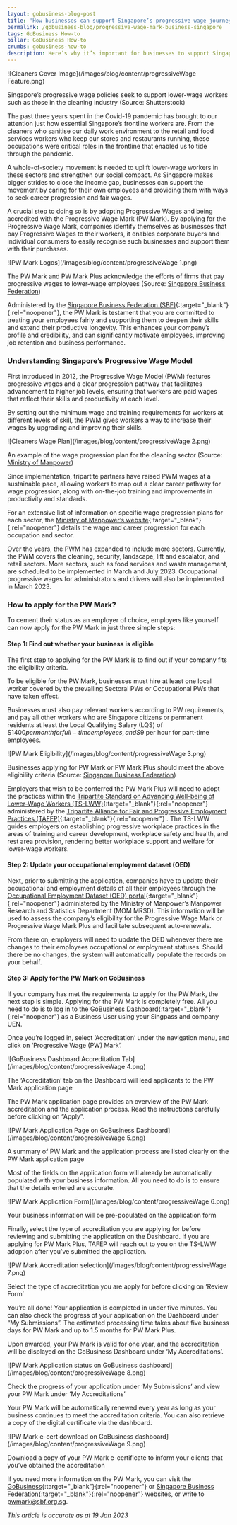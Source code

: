 ```yaml
---
layout: gobusiness-blog-post
title: 'How businesses can support Singapore’s progressive wage journey'
permalink: /gobusiness-blog/progressive-wage-mark-business-singapore
tags: GoBusiness How-to
pillar: GoBusiness How-to
crumbs: gobusiness-how-to
description: Here’s why it’s important for businesses to support Singapore’s progressive wage journey and how you can play a part.
---
```


![Cleaners Cover Image](/images/blog/content/progressiveWage Feature.png)
<figcaption> Singapore’s progressive wage policies seek to support lower-wage workers such as those in the cleaning industry (Source: Shutterstock) </figcaption>

The past three years spent in the Covid-19 pandemic has brought to our attention just how essential Singapore’s frontline workers are. From the cleaners who sanitise our daily work environment to the retail and food services workers who keep our stores and restaurants running, these occupations were critical roles in the frontline that enabled us to tide through the pandemic.

A whole-of-society movement is needed to uplift lower-wage workers in these sectors and strengthen our social compact. As Singapore makes bigger strides to close the income gap, businesses can support the movement by caring for their own employees and providing them with ways to seek career progression and fair wages.

A crucial step to doing so is by adopting Progressive Wages and being accredited with the Progressive Wage Mark (PW Mark). By applying for the Progressive Wage Mark, companies identify themselves as businesses that pay Progressive Wages to their workers, it enables corporate buyers and individual consumers to easily recognise such businesses and support them with their purchases. 

![PW Mark Logos](/images/blog/content/progressiveWage 1.png)
<figcaption> The PW Mark and PW Mark Plus acknowledge the efforts of firms that pay progressive wages to lower-wage employees (Source: <a href='https://www.sbf.org.sg/what-we-do/jobs-and-skills/progressive-wage-mark' target='_blank' rel='noopener'>Singapore Business Federation</a>) </figcaption>

Administered by the [Singapore Business Federation (SBF)](https://www.sbf.org.sg/){:target="_blank"}{:rel="noopener"}, the PW Mark is testament that you are committed to treating your employees fairly and supporting them to deepen their skills and extend their productive longevity. This enhances your company’s profile and credibility, and can significantly motivate employees, improving job retention and business performance.

### Understanding Singapore’s Progressive Wage Model

First introduced in 2012, the Progressive Wage Model (PWM) features progressive wages and a clear progression pathway that facilitates advancement to higher job levels, ensuring that workers are paid wages that reflect their skills and productivity at each level.

By setting out the minimum wage and training requirements for workers at different levels of skill, the PWM gives workers a way to increase their wages by upgrading and improving their skills.

![Cleaners Wage Plan](/images/blog/content/progressiveWage 2.png)
<figcaption> An example of the wage progression plan for the cleaning sector (Source: <a href='https://www.mom.gov.sg/employment-practices/progressive-wage-model/cleaning-sector#wage-requirements' target='_blank' rel='noopener'>Ministry of Manpower</a>) </figcaption>

Since implementation, tripartite partners have raised PWM wages at a sustainable pace, allowing workers to map out a clear career pathway for wage progression, along with on-the-job training and improvements in productivity and standards.

For an extensive list of information on specific wage progression plans for each sector, the [Ministry of Manpower’s website](https://www.mom.gov.sg/employment-practices/progressive-wage-model/what-is-pwm){:target="_blank"}{:rel="noopener"} details the wage and career progression for each occupation and sector.

Over the years, the PWM has expanded to include more sectors. Currently, the PWM covers the cleaning, security, landscape, lift and escalator, and retail sectors. More sectors, such as food services and waste management, are scheduled to be implemented in March and July 2023. Occupational progressive wages for administrators and drivers will also be implemented in March 2023.

### How to apply for the PW Mark?

To cement their status as an employer of choice, employers like yourself can now apply for the PW Mark in just three simple steps:

#### Step 1: Find out whether your business is eligible

The first step to applying for the PW Mark is to find out if your company fits the eligibility criteria.

To be eligible for the PW Mark, businesses must hire at least one local worker covered by the prevailing Sectoral PWs or Occupational PWs that have taken effect.

Businesses must also pay relevant workers according to PW requirements, and pay all other workers who are Singapore citizens or permanent residents at least the Local Qualifying Salary (LQS) of S$1400 per month for full-time employees, and S$9 per hour for part-time employees.

![PW Mark Eligibility](/images/blog/content/progressiveWage 3.png)
<figcaption> Businesses applying for PW Mark or PW Mark Plus should meet the above eligibility criteria (Source: <a href='https://www.sbf.org.sg/what-we-do/jobs-and-skills/progressive-wage-mark' target='_blank' rel='noopener'>Singapore Business Federation</a>) </figcaption>

Employers that wish to be conferred the PW Mark Plus will need to adopt the practices within the [Tripartite Standard on Advancing Well-being of Lower-Wage Workers (TS-LWW)](https://www.tal.sg/tafep/getting-started/progressive/tripartite-standards#lower-wage-workers){:target="_blank"}{:rel="noopener"} administered by the [Tripartite Alliance for Fair and Progressive Employment Practices (TAFEP)](https://www.tal.sg/tafep/employment-practices){:target="_blank"}{:rel="noopener"} . The TS-LWW guides employers on establishing progressive workplace practices in the areas of training and career development, workplace safety and health, and rest area provision, rendering better workplace support and welfare for lower-wage workers.

#### Step 2: Update your occupational employment dataset (OED)

Next, prior to submitting the application, companies have to update their occupational and employment details of all their employees through the [Occupational Employment Dataset (OED) portal](https://stats.mom.gov.sg/laboursurvey/0Bn9VrkyUSUIttash5fgI5gAbBsfXwrIIlDbaQhFs_g%28*/!STANDARD){:target="_blank"}{:rel="noopener"} administered by the Ministry of Manpower’s Manpower Research and Statistics Department (MOM MRSD). This information will be used to assess the company’s eligibility for the Progressive Wage Mark or Progressive Wage Mark Plus and facilitate subsequent auto-renewals.

From there on, employers will need to update the OED whenever there are changes to their employees occupational or employment statuses. Should there be no changes, the system will automatically populate the records on your behalf.

#### Step 3: Apply for the PW Mark on GoBusiness

If your company has met the requirements to apply for the PW Mark, the next step is simple. Applying for the PW Mark is completely free. All you need to do is to log in to the [GoBusiness Dashboard](https://dashboard.gobusiness.gov.sg/login){:target="_blank"}{:rel="noopener"} as a Business User using your Singpass and company UEN.

Once you’re logged in, select ‘Accreditation’ under the navigation menu, and click on ‘Progressive Wage (PW) Mark’.

![GoBusiness Dashboard Accreditation Tab](/images/blog/content/progressiveWage 4.png)
<figcaption> The ‘Accreditation’ tab on the Dashboard will lead applicants to the PW Mark application page </figcaption>

The PW Mark application page provides an overview of the PW Mark accreditation and the application process. Read the instructions carefully before clicking on “Apply”. 

![PW Mark Application Page on GoBusiness Dashboard](/images/blog/content/progressiveWage 5.png)
<figcaption> A summary of PW Mark and the application process are listed clearly on the PW Mark application page </figcaption>

Most of the fields on the application form will already be automatically populated with your business information. All you need to do is to ensure that the details entered are accurate. 

![PW Mark Application Form](/images/blog/content/progressiveWage 6.png)
<figcaption> Your business information will be pre-populated on the application form </figcaption>

Finally, select the type of accreditation you are applying for before reviewing and submitting the application on the Dashboard. If you are applying for PW Mark Plus, TAFEP will reach out to you on the TS-LWW adoption after you’ve submitted the application.

![PW Mark Accreditation selection](/images/blog/content/progressiveWage 7.png)
<figcaption> Select the type of accreditation you are apply for before clicking on ‘Review Form’ </figcaption>

You’re all done! Your application is completed in under five minutes. You can also check the progress of your application on the Dashboard under “My Submissions”. The estimated processing time takes about five business days for PW Mark and up to 1.5 months for PW Mark Plus.

Upon awarded, your PW Mark is valid for one year, and the accreditation will be displayed on the GoBusiness Dashboard under ‘My Accreditations’.

![PW Mark Application status on GoBusiness dashboard](/images/blog/content/progressiveWage 8.png)
<figcaption> Check the progress of your application under ‘My Submissions’ and view your PW Mark under ‘My Accreditations’ </figcaption>

Your PW Mark will be automatically renewed every year as long as your business continues to meet the accreditation criteria. You can also retrieve a copy of the digital certificate via the dashboard.

![PW Mark e-cert download on GoBusiness dashboard](/images/blog/content/progressiveWage 9.png)
<figcaption> Download a copy of your PW Mark e-certificate to inform your clients that you’ve obtained the accreditation </figcaption>

If you need more information on the PW Mark, you can visit the [GoBusiness](https://www.gobusiness.gov.sg/accreditation/pwmark/#about-pw-mark-and-pw-mark-plus){:target="_blank"}{:rel="noopener"} or [Singapore Business Federation](https://www.sbf.org.sg/what-we-do/jobs-and-skills/progressive-wage-mark){:target="_blank"}{:rel="noopener"} websites, or write to [pwmark@sbf.org.sg](mailto:pwmark@sbf.org.sg).

<em> This article is accurate as at 19 Jan 2023</em>
